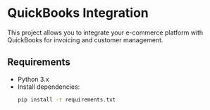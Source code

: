 # QuickBooks Integration

This project allows you to integrate your e-commerce platform with QuickBooks for invoicing and customer management.

## Requirements
- Python 3.x
- Install dependencies:
  ```bash
  pip install -r requirements.txt
